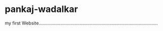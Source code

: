 # pankaj-wadalkar
my first Website.............................................................................................
